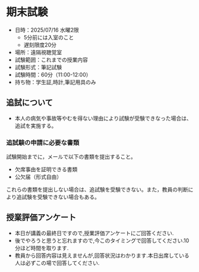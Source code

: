 # 期末試験

- 日時：2025/07/16 水曜2限
  - 5分前には入室のこと
  - 遅刻限度20分
- 場所：遠隔視聴覚室
- 試験範囲：これまでの授業内容
- 試験形式：筆記試験
- 試験時間：60分（11:00-12:00）
- 持ち物：学生証,時計,筆記用具のみ

## 追試について

- 本人の病気や事故等やむを得ない理由により試験が受験できなった場合は、追試を実施する。

### 追試験の申請に必要な書類

試験開始までに，メールで以下の書類を提出すること。

- 欠席事由を証明できる書類
- 公欠届（形式自由）

これらの書類を提出しない場合は、追試験を受験できない。また，教員の判断により追試験を受験できない場合もある。

## 授業評価アンケート

- 本日が講義の最終日ですので,授業評価アンケートにご回答ください.
- 後でやろうと思うと忘れますので,今このタイミングで回答してください.10分ほど時間を取ります.
- 教員から回答内容は見えませんが,回答状況はわかります.本日出席している人は必ずこの場で回答してください.